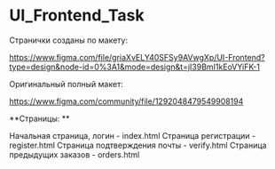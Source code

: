 # UI_Frontend_Task

Странички созданы по макету:

https://www.figma.com/file/griaXvELY40SFSy9AVwgXp/UI-Frontend?type=design&node-id=0%3A1&mode=design&t=jI39BmI1kEoVYiFK-1

Оригинальный полный макет:

https://www.figma.com/community/file/1292048479549908194

**Страницы: **

Начальная страница, логин - index.html
Страница регистрации - register.html
Страница подтверждения почты - verify.html
Страница предыдущих заказов - orders.html
